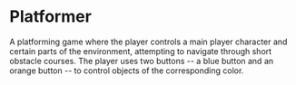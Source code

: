 # Platformer
A platforming game where the player controls a main player character and certain parts of the environment, attempting to navigate through short obstacle courses. The player uses two buttons -- a blue button and an orange button -- to control objects of the corresponding color.
